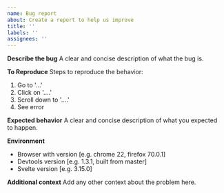 ```yaml
---
name: Bug report
about: Create a report to help us improve
title: ''
labels: ''
assignees: ''
---
```


**Describe the bug**
A clear and concise description of what the bug is.

**To Reproduce**
Steps to reproduce the behavior:

1. Go to '...'
2. Click on '....'
3. Scroll down to '....'
4. See error

**Expected behavior**
A clear and concise description of what you expected to happen.

**Environment**

-   Browser with version [e.g. chrome 22, firefox 70.0.1]
-   Devtools version [e.g. 1.3.1, built from master]
-   Svelte version [e.g. 3.15.0]

**Additional context**
Add any other context about the problem here.
